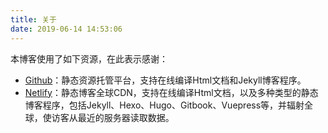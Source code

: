 ```yaml
---
title: 关于
date: 2019-06-14 14:53:06
---
```


本博客使用了如下资源，在此表示感谢：

- [Github](https://github.com)：静态资源托管平台，支持在线编译Html文档和Jekyll博客程序。
- [Netlify](https://www.netlify.com)：静态博客全球CDN，支持在线编译Html文档，以及多种类型的静态博客程序，包括Jekyll、Hexo、Hugo、Gitbook、Vuepress等，并辐射全球，使访客从最近的服务器读取数据。
